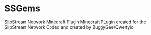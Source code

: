 # SSGems
 SlipStream Network Minecraft Plugin
Minecraft PLugin created for the SlipStream Network
Coded and created by BuggyGee/Qwertyio